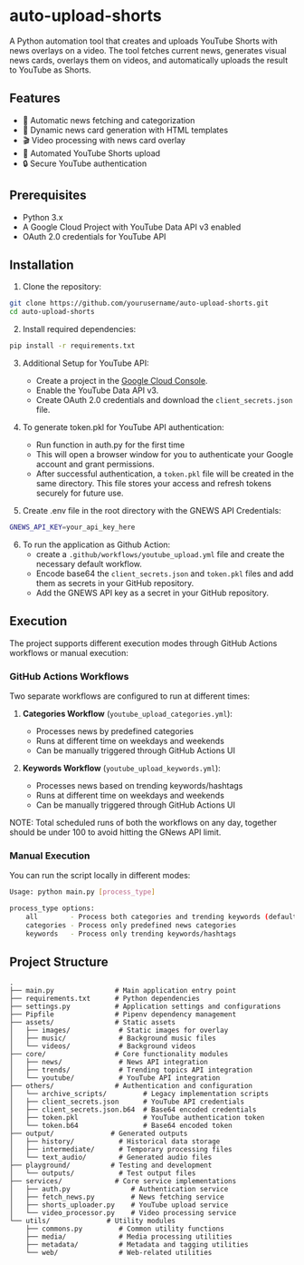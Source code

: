 # auto-upload-shorts

A Python automation tool that creates and uploads YouTube Shorts with news overlays on a video. The tool fetches current news, generates visual news cards, overlays them on videos, and automatically uploads the result to YouTube as Shorts.

## Features

- 📰 Automatic news fetching and categorization
- 🎨 Dynamic news card generation with HTML templates
- 🎬 Video processing with news card overlay
- 🚀 Automated YouTube Shorts upload
- 🔒 Secure YouTube authentication

## Prerequisites

- Python 3.x
- A Google Cloud Project with YouTube Data API v3 enabled
- OAuth 2.0 credentials for YouTube API

## Installation

1. Clone the repository:
```bash
git clone https://github.com/yourusername/auto-upload-shorts.git
cd auto-upload-shorts
```

2. Install required dependencies:
```bash
pip install -r requirements.txt
```

3. Additional Setup for YouTube API:
   - Create a project in the [Google Cloud Console](https://console.cloud.google.com/).
   - Enable the YouTube Data API v3.
   - Create OAuth 2.0 credentials and download the `client_secrets.json` file.

4. To generate token.pkl for YouTube API authentication:
    - Run function in auth.py for the first time
    - This will open a browser window for you to authenticate your Google account and grant permissions.
    - After successful authentication, a `token.pkl` file will be created in the same directory. This file stores your access and refresh tokens securely for future use.

5. Create .env file in the root directory with the GNEWS API Credentials:
```bash
GNEWS_API_KEY=your_api_key_here
```

6. To run the application as Github Action:
    - create a `.github/workflows/youtube_upload.yml` file and create the necessary default workflow.
    - Encode base64 the `client_secrets.json` and `token.pkl` files and add them as secrets in your GitHub repository.
    - Add the GNEWS API key as a secret in your GitHub repository.


## Execution

The project supports different execution modes through GitHub Actions workflows or manual execution:

### GitHub Actions Workflows

Two separate workflows are configured to run at different times:

1. **Categories Workflow** (`youtube_upload_categories.yml`):
   - Processes news by predefined categories
   - Runs at different time on weekdays and weekends
   - Can be manually triggered through GitHub Actions UI

2. **Keywords Workflow** (`youtube_upload_keywords.yml`):
   - Processes news based on trending keywords/hashtags
   - Runs at different time on weekdays and weekends
   - Can be manually triggered through GitHub Actions UI

NOTE: Total scheduled runs of both the workflows on any day, together should be under 100 to avoid hitting the GNews API limit.

### Manual Execution

You can run the script locally in different modes:

```bash
Usage: python main.py [process_type]

process_type options:
    all        - Process both categories and trending keywords (default)
    categories - Process only predefined news categories
    keywords   - Process only trending keywords/hashtags
```

## Project Structure

```
.
├── main.py               # Main application entry point
├── requirements.txt      # Python dependencies
├── settings.py           # Application settings and configurations
├── Pipfile               # Pipenv dependency management
├── assets/               # Static assets
│   ├── images/            # Static images for overlay
│   ├── music/             # Background music files
│   └── videos/            # Background videos
├── core/                 # Core functionality modules
│   ├── news/              # News API integration
│   ├── trends/            # Trending topics API integration
│   └── youtube/           # YouTube API integration
├── others/               # Authentication and configuration
│   └── archive_scripts/         # Legacy implementation scripts
│   ├── client_secrets.json      # YouTube API credentials
│   ├── client_secrets.json.b64  # Base64 encoded credentials
│   ├── token.pkl                # YouTube authentication token
│   └── token.b64                # Base64 encoded token
├── output/              # Generated outputs
│   ├── history/           # Historical data storage
│   ├── intermediate/      # Temporary processing files
│   └── text_audio/        # Generated audio files
├── playground/          # Testing and development
│   └── outputs/           # Test output files
├── services/             # Core service implementations
│   ├── auth.py               # Authentication service
│   ├── fetch_news.py         # News fetching service
│   ├── shorts_uploader.py    # YouTube upload service
│   └── video_processor.py    # Video processing service
└── utils/              # Utility modules
    ├── commons.py         # Common utility functions
    ├── media/             # Media processing utilities
    ├── metadata/          # Metadata and tagging utilities
    └── web/               # Web-related utilities
```
